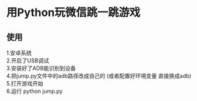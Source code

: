 # 用Python玩微信跳一跳游戏 

## 使用
1.安卓系统</br>
2.开启了USB调试</br>
3.安装好了ADB能识别到设备</br>
4.把jump.py文件中的adb路径改成自己的 (或者配置好环境变量 直接换成adb)</br>
5.打开游戏开始</br>
6.运行 python jump.py</br>



